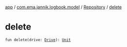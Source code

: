 [app](../../index.md) / [com.ema.jannik.logbook.model](../index.md) / [Repository](index.md) / [delete](./delete.md)

# delete

`fun delete(drive: `[`Drive`](../-drive/index.md)`): `[`Unit`](https://kotlinlang.org/api/latest/jvm/stdlib/kotlin/-unit/index.html)